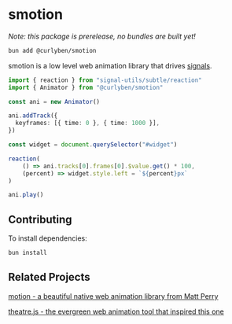 # smotion

_Note: this package is prerelease, no bundles are built yet!_

```bash
bun add @curlyben/smotion
```

smotion is a low level web animation library that drives [signals](https://github.com/proposal-signals/signal-polyfill).

```typescript
import { reaction } from "signal-utils/subtle/reaction"
import { Animator } from "@curlyben/smotion"

const ani = new Animator()

ani.addTrack({
  keyframes: [{ time: 0 }, { time: 1000 }],
})

const widget = document.querySelector("#widget")

reaction(
    () => ani.tracks[0].frames[0].$value.get() * 100,
    (percent) => widget.style.left = `${percent}px`
)

ani.play()
```

## Contributing

To install dependencies:

```bash
bun install
```

## Related Projects

[motion - a beautiful native web animation library from Matt Perry](https://motion.dev/)

[theatre.js - the evergreen web animation tool that inspired this one](https://www.theatrejs.com/)
